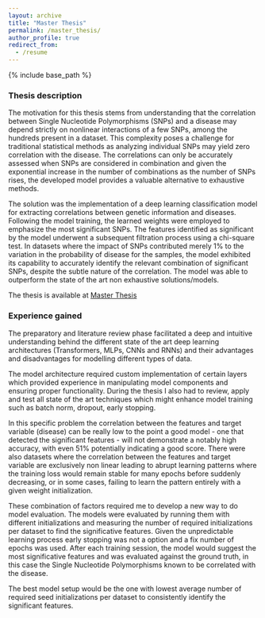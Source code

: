 ```yaml
---
layout: archive
title: "Master Thesis"
permalink: /master_thesis/
author_profile: true
redirect_from:
  - /resume
---
```


{% include base_path %}


### Thesis description
The motivation for this thesis stems from understanding that the correlation between Single Nucleotide Polymorphisms (SNPs) and a disease may depend strictly on
nonlinear interactions of a few SNPs, among the hundreds present in a dataset. This complexity poses a challenge for
traditional statistical methods as analyzing individual SNPs may yield zero correlation with the disease. The
correlations can only be accurately assessed when SNPs are considered in combination and given the exponential
increase in the number of combinations as the number of SNPs rises, the developed model provides a valuable
alternative to exhaustive methods.

The solution was the implementation of a deep learning classification model for extracting correlations between genetic information
and diseases. Following the model training, the learned weights were employed to emphasize the most significant
SNPs. The features identified as significant by the model underwent a subsequent filtration process using a
chi-square test. In datasets where the impact of SNPs contributed merely 1% to the variation in the probability of
disease for the samples, the model exhibited its capability to accurately identify the relevant combination of
significant SNPs, despite the subtle nature of the correlation. The model was able to outperform the state of the
art non exhaustive solutions/models.

The thesis is available at [Master Thesis](https://hbvsa.github.io/files/Henrique_Sousa_MSc_Thesis.pdf)

### Experience gained

The preparatory and literature review phase facilitated a deep and intuitive understanding behind the different state of the art deep learning architectures (Transformers, MLPs, CNNs and RNNs) and their advantages and disadvantages for modelling different types of data.

The model architecture required custom implementation of certain layers which provided experience in manipulating model components and ensuring proper functionality. During the thesis I also had to review, apply and test all state of the art techniques which might enhance model training such as batch norm, dropout, early stopping.

In this specific problem the correlation between the features and target variable (disease) can be really low to the point a good model - one that detected the significant features - will not demonstrate a notably high accuracy, with even 51% potentially indicating a good score. There were also datasets where the correlation between the features and target variable are exclusively non linear leading to abrupt learning patterns where the training loss would remain stable for many epochs before suddenly decreasing, or in some cases, failing to learn the pattern entirely with a given weight initialization.

These combination of factors required me to develop a new way to do model evaluation. The models were evaluated by running them with different initializations and measuring the number of required initializations per dataset to find the significative features. Given the unpredictable learning process early stopping was not a option and a fix number of epochs was used. After each training session, the model would suggest the most significative features and was evaluated against the ground truth, in this case the Single Nucleotide Polymorphisms known to be correlated with the disease.

The best model setup would be the one with lowest average number of required seed initializations per dataset to consistently identify the significant features.
